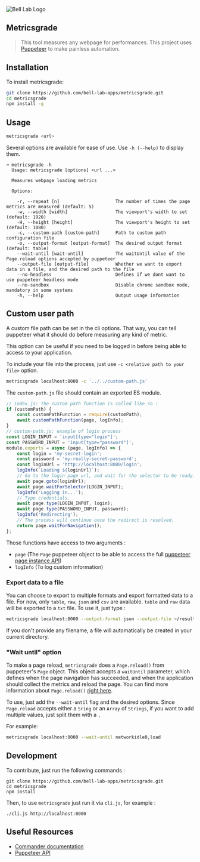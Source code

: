 ![Bell Lab Logo](https://bell-lab.s3-us-west-1.amazonaws.com/bell-lab-logo.png "Bell Lab Logo")

Metricsgrade
---

> This tool measures any webpage for performances. This project uses [Puppeteer](https://github.com/GoogleChrome/puppeteer) to make painless automation.

Installation
---

To install metricsgrade:

```bash
git clone https://github.com/bell-lab-apps/metricsgrade.git
cd metricsgrade
npm install -g
```

Usage
---

```bash
metricsgrade <url>
```

Several options are available for ease of use. Use `-h (--help)` to display them.

```console
➜ metricsgrade -h
  Usage: metricsgrade [options] <url ...>

  Measures webpage loading metrics

  Options:

    -r, --repeat [n]                     The number of times the page metrics are measured (default: 5)
    -w, --width [width]                  The viewport's width to set (default: 1920)
    -H, --height [height]                The viewport's height to set (default: 1080)
    -c, --custom-path [custom-path]      Path to custom path configuration file
    -o, --output-format [output-format]  The desired output format (default: table)
    --wait-until [wait-until]            The waitUntil value of the Page.reload options accepted by puppeteer
    --output-file [output-file]          Whether we want to export data in a file, and the desired path to the file
    --no-headless                        Defines if we dont want to use puppeteer headless mode
    --no-sandbox                         Disable chrome sandbox mode, mandatory in some systems
    -h, --help                           Output usage information
```

Custom user path
---

A custom file path can be set in the cli options. That way, you can tell puppeteer what it should do before measuring any kind of metric.

This option can be useful if you need to be logged in before being able to access to your application.

To include your file into the process, just use `-c <relative path to your file>` option.

```bash
metricsgrade localhost:8000 -c '../../custom-path.js'
```

The `custom-path.js` file should contain an exported ES module.

```javascript
// index.js: The custom path function is called like so :
if (customPath) {
    const customPathFunction = require(customPath);
    await customPathFunction(page, logInfo);
}
// custom-path.js: example of login process
const LOGIN_INPUT = 'input[type="login"]';
const PASSWORD_INPUT = 'input[type="password"]';
module.exports = async (page, logInfo) => {
    const login = 'my-secret-login';
    const password = 'my-really-secret-password';
    const loginUrl = 'http://localhost:8080/login';
    logInfo(`Loading ${loginUrl}`);
    // Go to the login page url, and wait for the selector to be ready.
    await page.goto(loginUrl);
    await page.waitForSelector(LOGIN_INPUT);
    logInfo('Logging in...');
    // Type credentials.
    await page.type(LOGIN_INPUT, login);
    await page.type(PASSWORD_INPUT, password);
    logInfo('Redirecting');
    // The process will continue once the redirect is resolved.
    return page.waitForNavigation();
};
```

Those functions have access to two arguments :

-   `page` (The `Page` puppeteer object to be able to access the full [puppeteer page instance API](https://github.com/GoogleChrome/puppeteer/blob/master/docs/api.md#class-page))
-   `logInfo` (To log custom information)

### Export data to a file

You can choose to export to multiple formats and export formatted data to a file. For now, only `table`, `raw`, `json` and `csv` are available.
`table` and `raw` data will be exported to a `txt` file. To use it, just type :

```bash
metricsgrade localhost:8000 --output-format json --output-file ~/results.json
```

If you don't provide any filename, a file will automatically be created in your current directory.

### "Wait until" option

To make a page reload, `metricsgrade` does a `Page.reload()` from puppeteer's `Page` object. This object accepts a `waitUntil` parameter, which defines when the page navigation has succeeded, and when the application should collect the metrics and reload the page. You can find more information about `Page.reload()` [right here](https://github.com/GoogleChrome/puppeteer/blob/master/docs/api.md#pagereloadoptions).

To use, just add the `--wait-until` flag and the desired options. Since `Page.reload` accepts either a `Sring` or an `Array` of `Strings`, if you want to add multiple values, just split them with a `,`

For example:

```bash
metricsgrade localhost:8000 --wait-until networkidle0,load
```

## Development

To contribute, just run the following commands :

```shell
git clone https://github.com/bell-lab-apps/metricsgrade.git
cd metricsgrade
npm install
```

Then, to use `metricsgrade` just run it via `cli.js`, for example :

```shell
./cli.js http://localhost:8000
```

## Useful Resources

-   [Commander documentation](https://github.com/tj/commander.js)
-   [Puppeteer API](https://pptr.dev/)
